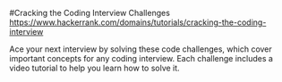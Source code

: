#Cracking the Coding Interview Challenges
https://www.hackerrank.com/domains/tutorials/cracking-the-coding-interview

Ace your next interview by solving these code challenges, which cover important concepts for any coding interview. Each challenge includes a video tutorial to help you learn how to solve it.

